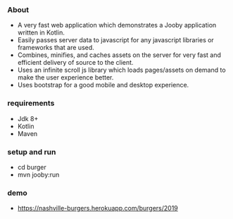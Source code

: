 ### About
- A very fast web application which demonstrates a Jooby application written in Kotlin.
- Easily passes server data to javascript for any javascript libraries or frameworks that are used.
- Combines, minifies, and caches assets on the server for very fast and efficient delivery of source to the client.
- Uses an infinite scroll js library which loads pages/assets on demand to make the user experience better.
- Uses bootstrap for a good mobile and desktop experience.

### requirements
- Jdk 8+
- Kotlin
- Maven

### setup and run
- cd burger
- mvn jooby:run

### demo
- https://nashville-burgers.herokuapp.com/burgers/2019
